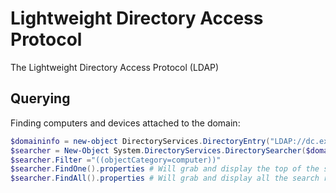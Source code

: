 # Lightweight Directory Access Protocol

The Lightweight Directory Access Protocol \(LDAP\)

## Querying

Finding computers and devices attached to the domain:

```powershell
$domaininfo = new-object DirectoryServices.DirectoryEntry("LDAP://dc.example.local/OU=People,DC=example,DC=local","DOMAIN\LDAPUser","pass123")
$searcher = New-Object System.DirectoryServices.DirectorySearcher($domaininfo)  
$searcher.Filter ="((objectCategory=computer))" 
$searcher.FindOne().properties # Will grab and display the top of the search results
$searcher.FindAll().properties # Will grab and display all the search results
```



